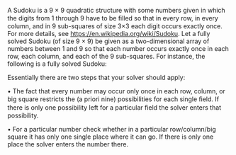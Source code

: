 A Sudoku is a 9 × 9 quadratic structure with some numbers given in which the digits from 1 through 9 have to be ﬁlled so that in every row, in every column, and in 9 sub-squares of size 3×3 each digit occurs exactly once. For more details, see https://en.wikipedia.org/wiki/Sudoku. Let a fully solved Sudoku (of size 9 × 9) be given as a two-dimensional array of numbers between 1 and 9 so that each number occurs exactly once in each row, each column, and each of the 9 sub-squares. For instance, the following is a fully solved Sudoku: 

  
  
  Essentially there are two steps that your solver should apply:

• The fact that every number may occur only once in each row, column, or big square restricts the (a priori nine) possibilities for each single ﬁeld. If there is only one possibility left for a particular ﬁeld the solver enters that possibility.

• For a particular number check whether in a particular row/column/big square it has only one single place where it can go. If there is only one place the solver enters the number there.
